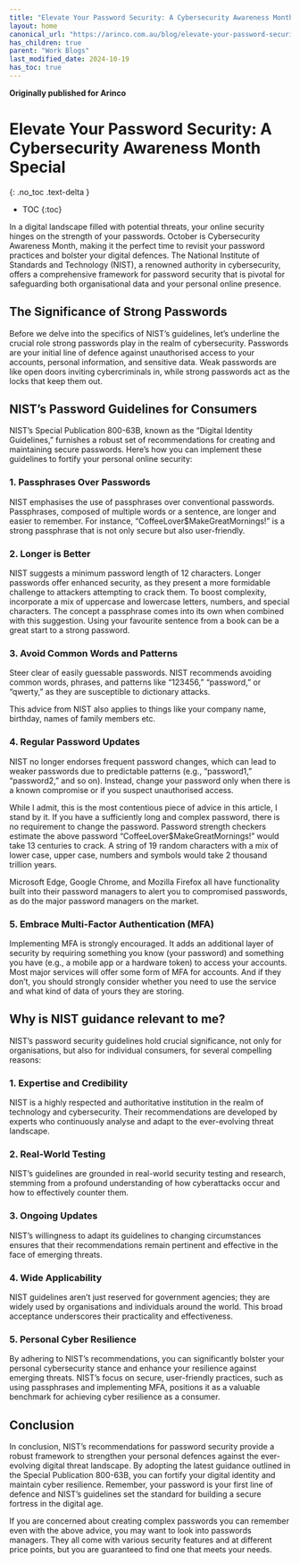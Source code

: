 ```yaml
---
title: "Elevate Your Password Security: A Cybersecurity Awareness Month Special"
layout: home
canonical_url: "https://arinco.com.au/blog/elevate-your-password-security/"
has_children: true
parent: "Work Blogs" 
last_modified_date: 2024-10-19
has_toc: true
---
```


**Originally published for Arinco**

# Elevate Your Password Security: A Cybersecurity Awareness Month Special
{: .no_toc .text-delta }
- TOC
{:toc}

In a digital landscape filled with potential threats, your online security hinges on the strength of your passwords. October is Cybersecurity Awareness Month, making it the perfect time to revisit your password practices and bolster your digital defences. The National Institute of Standards and Technology (NIST), a renowned authority in cybersecurity, offers a comprehensive framework for password security that is pivotal for safeguarding both organisational data and your personal online presence.

## The Significance of Strong Passwords

Before we delve into the specifics of NIST’s guidelines, let’s underline the crucial role strong passwords play in the realm of cybersecurity. Passwords are your initial line of defence against unauthorised access to your accounts, personal information, and sensitive data. Weak passwords are like open doors inviting cybercriminals in, while strong passwords act as the locks that keep them out.

## NIST’s Password Guidelines for Consumers

NIST’s Special Publication 800-63B, known as the “Digital Identity Guidelines,” furnishes a robust set of recommendations for creating and maintaining secure passwords. Here’s how you can implement these guidelines to fortify your personal online security:

### 1. Passphrases Over Passwords

NIST emphasises the use of passphrases over conventional passwords. Passphrases, composed of multiple words or a sentence, are longer and easier to remember. For instance, “CoffeeLover$MakeGreatMornings!” is a strong passphrase that is not only secure but also user-friendly.

### 2. Longer is Better

NIST suggests a minimum password length of 12 characters. Longer passwords offer enhanced security, as they present a more formidable challenge to attackers attempting to crack them. To boost complexity, incorporate a mix of uppercase and lowercase letters, numbers, and special characters. The concept a passphrase comes into its own when combined with this suggestion. Using your favourite sentence from a book can be a great start to a strong password.

### 3. Avoid Common Words and Patterns

Steer clear of easily guessable passwords. NIST recommends avoiding common words, phrases, and patterns like “123456,” “password,” or “qwerty,” as they are susceptible to dictionary attacks.

This advice from NIST also applies to things like your company name, birthday, names of family members etc.

### 4. Regular Password Updates

NIST no longer endorses frequent password changes, which can lead to weaker passwords due to predictable patterns (e.g., “password1,” “password2,” and so on). Instead, change your password only when there is a known compromise or if you suspect unauthorised access.

While I admit, this is the most contentious piece of advice in this article, I stand by it. If you have a sufficiently long and complex password, there is no requirement to change the password. Password strength checkers estimate the above password “CoffeeLover$MakeGreatMornings!” would take 13 centuries to crack. A string of 19 random characters with a mix of lower case, upper case, numbers and symbols would take 2 thousand trillion years.

Microsoft Edge, Google Chrome, and Mozilla Firefox all have functionality built into their password managers to alert you to compromised passwords, as do the major password managers on the market.

### 5. Embrace Multi-Factor Authentication (MFA)

Implementing MFA is strongly encouraged. It adds an additional layer of security by requiring something you know (your password) and something you have (e.g., a mobile app or a hardware token) to access your accounts. Most major services will offer some form of MFA for accounts. And if they don’t, you should strongly consider whether you need to use the service and what kind of data of yours they are storing.

## Why is NIST guidance relevant to me?

NIST’s password security guidelines hold crucial significance, not only for organisations, but also for individual consumers, for several compelling reasons:

### 1. Expertise and Credibility

NIST is a highly respected and authoritative institution in the realm of technology and cybersecurity. Their recommendations are developed by experts who continuously analyse and adapt to the ever-evolving threat landscape.

### 2. Real-World Testing

NIST’s guidelines are grounded in real-world security testing and research, stemming from a profound understanding of how cyberattacks occur and how to effectively counter them.

### 3. Ongoing Updates

NIST’s willingness to adapt its guidelines to changing circumstances ensures that their recommendations remain pertinent and effective in the face of emerging threats.

### 4. Wide Applicability

NIST guidelines aren’t just reserved for government agencies; they are widely used by organisations and individuals around the world. This broad acceptance underscores their practicality and effectiveness.

### 5. Personal Cyber Resilience

By adhering to NIST’s recommendations, you can significantly bolster your personal cybersecurity stance and enhance your resilience against emerging threats. NIST’s focus on secure, user-friendly practices, such as using passphrases and implementing MFA, positions it as a valuable benchmark for achieving cyber resilience as a consumer.

## Conclusion

In conclusion, NIST’s recommendations for password security provide a robust framework to strengthen your personal defences against the ever-evolving digital threat landscape. By adopting the latest guidance outlined in the Special Publication 800-63B, you can fortify your digital identity and maintain cyber resilience. Remember, your password is your first line of defence and NIST’s guidelines set the standard for building a secure fortress in the digital age.

If you are concerned about creating complex passwords you can remember even with the above advice, you may want to look into passwords managers. They all come with various security features and at different price points, but you are guaranteed to find one that meets your needs.